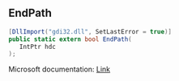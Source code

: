 ## EndPath

```csharp
[DllImport("gdi32.dll", SetLastError = true)]
public static extern bool EndPath(
   IntPtr hdc
);
```

Microsoft documentation: [Link](https://docs.microsoft.com/en-us/windows/win32/api/wingdi/nf-wingdi-endpath)
